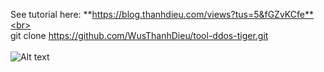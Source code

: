 See tutorial here: **https://blog.thanhdieu.com/views?tus=5&fGZvKCfe**<br><br>
git clone https://github.com/WusThanhDieu/tool-ddos-tiger.git<br><br>
<img
  src="https://i.imgur.com/P5vPHUM.jpg"
  alt="Alt text"
  title="Optional title"
  style="display: inline-block; margin: 0 auto; max-width: 300px">
